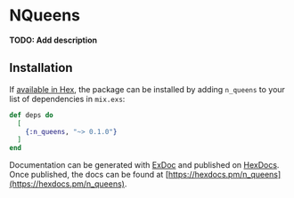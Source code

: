 # NQueens

**TODO: Add description**

## Installation

If [available in Hex](https://hex.pm/docs/publish), the package can be installed
by adding `n_queens` to your list of dependencies in `mix.exs`:

```elixir
def deps do
  [
    {:n_queens, "~> 0.1.0"}
  ]
end
```

Documentation can be generated with [ExDoc](https://github.com/elixir-lang/ex_doc)
and published on [HexDocs](https://hexdocs.pm). Once published, the docs can
be found at [https://hexdocs.pm/n_queens](https://hexdocs.pm/n_queens).

